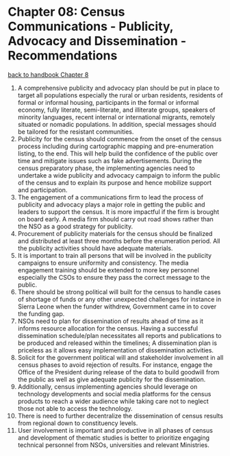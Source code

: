 # Chapter 08: Census Communications - Publicity, Advocacy and Dissemination - Recommendations
[back to handbook Chapter 8](https://tech-acs.github.io/e-census-handbook/docs/category/chapter-08-census-communication--publicity-advocacy-and-dissemination)

1.	A comprehensive publicity and advocacy plan should be put in place to target all populations especially the rural or urban residents, residents of formal or informal housing, participants in the formal or informal economy, fully literate, semi-literate, and illiterate groups, speakers of minority languages, recent internal or international migrants, remotely situated or nomadic populations. In addition, special messages should be tailored for the resistant communities.
2.	Publicity for the census should commence from the onset of the census process including during cartographic mapping and pre-enumeration listing, to the end.  This will help build the confidence of the public over time and mitigate issues such as fake advertisements. During the census preparatory phase, the implementing agencies need to undertake a wide publicity and advocacy campaign to inform the public of the census and to explain its purpose and hence mobilize support and participation. 
3.	The engagement of a communications firm to lead the process of publicity and advocacy plays a major role in getting the public and leaders to support the census. It is more impactful if the firm is brought on board early. A media firm should carry out road shows rather than the NSO as a good strategy for publicity.
4.	Procurement of publicity materials for the census should be finalized and distributed at least three months before the enumeration period. All the publicity activities should have adequate materials.
5.	It is important to train all persons that will be involved in the publicity campaigns to ensure uniformity and consistency. The media engagement training should be extended to more key personnel especially the CSOs to ensure they pass the correct message to the public.
6.	There should be strong political will built for the census to handle cases of shortage of funds or any other unexpected challenges for instance in Sierra Leone when the funder withdrew, Government came in to cover the funding gap.
7. NSOs need to plan for dissemination of results ahead of time as it informs resource allocation for the census. Having a successful dissemination schedule/plan necessitates all reports and publications to be produced and released within the timelines; A dissemination plan is priceless as it allows easy implementation of dissemination activities.
8. Solicit for the government political will and stakeholder involvement in all census phases to avoid rejection of results. For instance, engage the Office of the President during release of the data to build goodwill from the public as well as give adequate publicity for the dissemination.
9. Additionally, census implementing agencies should leverage on technology developments and social media platforms for the census products to reach a wider audience while taking care not to neglect those not able to access the technology.  
10. There is need to further decentralize the dissemination of census results from regional down to constituency levels.
11. User involvement is important and productive in all phases of census and development of thematic studies is better to prioritize engaging technical personnel from NSOs, universities and relevant Ministries.
